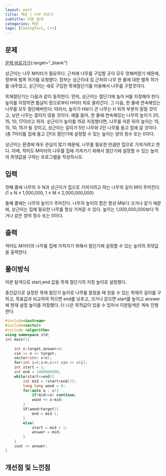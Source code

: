 ```yaml
---
layout: post
title: 백준 | 나무 자르기
subtitle: 이분 탐색
categories: 백준
tags: [CodingTest, C++]
---
```


## 문제
[문제 바로가기](https://www.acmicpc.net/problem/2805){:target="_blank"}

상근이는 나무 M미터가 필요하다. 근처에 나무를 구입할 곳이 모두 망해버렸기 때문에, 정부에 벌목 허가를 요청했다. 정부는 상근이네 집 근처의 나무 한 줄에 대한 벌목 허가를 내주었고, 상근이는 새로 구입한 목재절단기를 이용해서 나무를 구할것이다.

목재절단기는 다음과 같이 동작한다. 먼저, 상근이는 절단기에 높이 H를 지정해야 한다. 높이를 지정하면 톱날이 땅으로부터 H미터 위로 올라간다. 그 다음, 한 줄에 연속해있는 나무를 모두 절단해버린다. 따라서, 높이가 H보다 큰 나무는 H 위의 부분이 잘릴 것이고, 낮은 나무는 잘리지 않을 것이다. 예를 들어, 한 줄에 연속해있는 나무의 높이가 20, 15, 10, 17이라고 하자. 상근이가 높이를 15로 지정했다면, 나무를 자른 뒤의 높이는 15, 15, 10, 15가 될 것이고, 상근이는 길이가 5인 나무와 2인 나무를 들고 집에 갈 것이다. (총 7미터를 집에 들고 간다) 절단기에 설정할 수 있는 높이는 양의 정수 또는 0이다.

상근이는 환경에 매우 관심이 많기 때문에, 나무를 필요한 만큼만 집으로 가져가려고 한다. 이때, 적어도 M미터의 나무를 집에 가져가기 위해서 절단기에 설정할 수 있는 높이의 최댓값을 구하는 프로그램을 작성하시오.

## 입력

첫째 줄에 나무의 수 N과 상근이가 집으로 가져가려고 하는 나무의 길이 M이 주어진다. (1 ≤ N ≤ 1,000,000, 1 ≤ M ≤ 2,000,000,000)

둘째 줄에는 나무의 높이가 주어진다. 나무의 높이의 합은 항상 M보다 크거나 같기 때문에, 상근이는 집에 필요한 나무를 항상 가져갈 수 있다. 높이는 1,000,000,000보다 작거나 같은 양의 정수 또는 0이다.

## 출력

적어도 M미터의 나무를 집에 가져가기 위해서 절단기에 설정할 수 있는 높이의 최댓값을 출력한다.


## 풀이방식
  이분 탐색으로 start,end 값을 목재 절단기의 지정 높이로 설정했다.

  중간값으로 설정한 목재 절단기 높이로 나무를 잘랐을 때 얻을 수 있는 목재의 길이를 구하고, 목표값과 비교하여 작으면 end를 낮추고, 크거나 같으면 start를 높이고 answer에 현재 설정 높이를 저장했다. 더 나은 최적값이 있을 수 있어서 이분탐색은 계속 진행한다.
```cpp
#include<iostream>
#include<vector>
#include <algorithm>
using namespace std;
int main(){
	
	int n,target,answer=0;
	cin >> n >> target;
	vector<int> v(n);
	for(int i=0;i<n;i++) cin >> v[i];
	int start = 1;
	int end = 1000000000;
	while(start<=end){
		int mid = (start+end)/2;
		long long wood = 0;
		for(auto a : v){
			if(mid>=a) continue;
			wood += a-mid;
		}
		if(wood<target){
			end = mid-1;
		}
		else{
			start = mid + 1;
			answer = mid;
		}
	}
	cout << answer;
}
```

## 개선점 및 느낀점

 